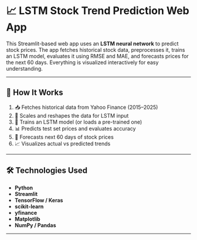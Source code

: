 # 📈 LSTM Stock Trend Prediction Web App

This Streamlit-based web app uses an **LSTM neural network** to predict stock prices. The app fetches historical stock data, preprocesses it, trains an LSTM model, evaluates it using RMSE and MAE, and forecasts prices for the next 60 days. Everything is visualized interactively for easy understanding.

---

## 🧠 How It Works

1. 📥 Fetches historical data from Yahoo Finance (2015–2025)
2. 🔄 Scales and reshapes the data for LSTM input
3. 🧪 Trains an LSTM model (or loads a pre-trained one)
4. 📊 Predicts test set prices and evaluates accuracy
5. 🔮 Forecasts next 60 days of stock prices
6. 📈 Visualizes actual vs predicted trends

---

## 🛠 Technologies Used

- **Python**
- **Streamlit**
- **TensorFlow / Keras**
- **scikit-learn**
- **yfinance**
- **Matplotlib**
- **NumPy / Pandas**

---


